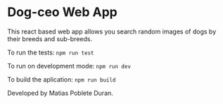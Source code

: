 # Dog-ceo Web App
This react based web app allows you search random images of dogs by their breeds and sub-breeds.

To run the tests:
`npm run test`

To run on development mode:
`npm run dev`

To build the aplication: 
`npm run build`

Developed by Matias Poblete Duran.